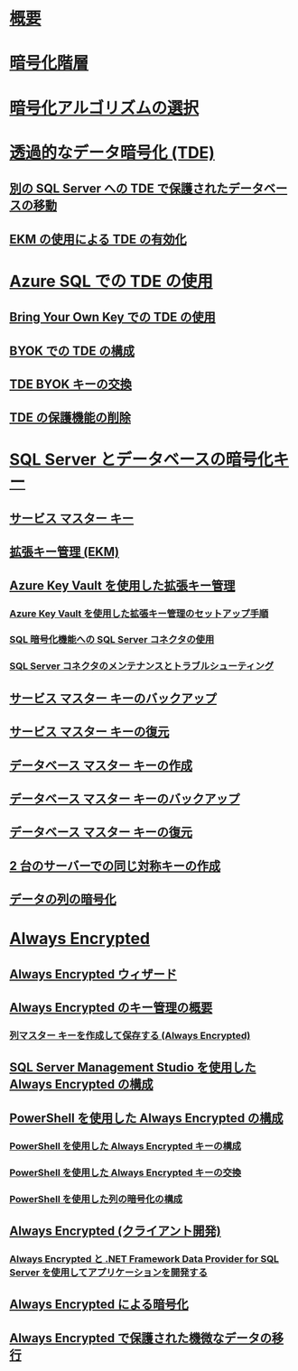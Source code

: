# [概要](sql-server-encryption.md)  
# [暗号化階層](encryption-hierarchy.md)  
# [暗号化アルゴリズムの選択](choose-an-encryption-algorithm.md)  
# [透過的なデータ暗号化 (TDE)](transparent-data-encryption.md)  
## [別の SQL Server への TDE で保護されたデータベースの移動](move-a-tde-protected-database-to-another-sql-server.md)  
## [EKM の使用による TDE の有効化](enable-tde-on-sql-server-using-ekm.md)  
# [Azure SQL での TDE の使用](transparent-data-encryption-azure-sql.md)  
## [Bring Your Own Key での TDE の使用](transparent-data-encryption-byok-azure-sql.md)
## [BYOK での TDE の構成](transparent-data-encryption-byok-azure-sql-configure.md)
## [TDE BYOK キーの交換](transparent-data-encryption-byok-azure-sql-key-rotation.md)
## [TDE の保護機能の削除](transparent-data-encryption-byok-azure-sql-remove-tde-protector.md)
# [SQL Server とデータベースの暗号化キー](sql-server-and-database-encryption-keys-database-engine.md)  
## [サービス マスター キー](service-master-key.md)  
## [拡張キー管理 (EKM)](extensible-key-management-ekm.md)  
## [Azure Key Vault を使用した拡張キー管理](extensible-key-management-using-azure-key-vault-sql-server.md)  
### [Azure Key Vault を使用した拡張キー管理のセットアップ手順](setup-steps-for-extensible-key-management-using-the-azure-key-vault.md)  
### [SQL 暗号化機能への SQL Server コネクタの使用](use-sql-server-connector-with-sql-encryption-features.md)  
### [SQL Server コネクタのメンテナンスとトラブルシューティング](sql-server-connector-maintenance-troubleshooting.md)  
## [サービス マスター キーのバックアップ](back-up-the-service-master-key.md)  
## [サービス マスター キーの復元](restore-the-service-master-key.md)  
## [データベース マスター キーの作成](create-a-database-master-key.md)  
## [データベース マスター キーのバックアップ](back-up-a-database-master-key.md)  
## [データベース マスター キーの復元](restore-a-database-master-key.md)  
## [2 台のサーバーでの同じ対称キーの作成](create-identical-symmetric-keys-on-two-servers.md)  
## [データの列の暗号化](encrypt-a-column-of-data.md)  
# [Always Encrypted](always-encrypted-database-engine.md)  
## [Always Encrypted ウィザード](always-encrypted-wizard.md)  
## [Always Encrypted のキー管理の概要](overview-of-key-management-for-always-encrypted.md)  
### [列マスター キーを作成して保存する (Always Encrypted)](create-and-store-column-master-keys-always-encrypted.md)  
## [SQL Server Management Studio を使用した Always Encrypted の構成](configure-always-encrypted-using-sql-server-management-studio.md)  
## [PowerShell を使用した Always Encrypted の構成](configure-always-encrypted-using-powershell.md)  
### [PowerShell を使用した Always Encrypted キーの構成](configure-always-encrypted-keys-using-powershell.md)  
### [PowerShell を使用した Always Encrypted キーの交換](rotate-always-encrypted-keys-using-powershell.md)  
### [PowerShell を使用した列の暗号化の構成](configure-column-encryption-using-powershell.md)  
## [Always Encrypted (クライアント開発)](always-encrypted-client-development.md)  
### [Always Encrypted と .NET Framework Data Provider for SQL Server を使用してアプリケーションを開発する](develop-using-always-encrypted-with-net-framework-data-provider.md)  
## [Always Encrypted による暗号化](always-encrypted-cryptography.md)  
## [Always Encrypted で保護された機微なデータの移行](migrate-sensitive-data-protected-by-always-encrypted.md)  
